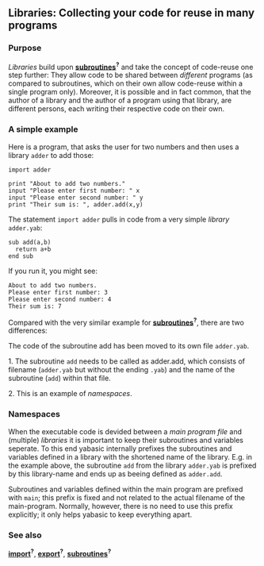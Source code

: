 ## Libraries: Collecting your code for reuse in many programs

### Purpose

*Libraries* build upon [**subroutines**]()<sup>**?**</sup> and take the concept of code-reuse one step further: They allow code to be shared between *different* programs (as compared to subroutines, which on their own allow code-reuse within a single program only). Moreover, it is possible and in fact common, that the author of a library and the author of a program using that library, are different persons, each writing their respective code on their own.

### A simple example

Here is a program, that asks the user for two numbers and then uses a library ```adder``` to add those:

```
import adder

print "About to add two numbers."
input "Please enter first number: " x
input "Please enter second number: " y
print "Their sum is: ", adder.add(x,y)
```

The statement ```import adder``` pulls in code from a very simple *library* ```adder.yab```:

```basic
sub add(a,b)
  return a+b
end sub
```

If you run it, you might see:

```
About to add two numbers.
Please enter first number: 3
Please enter second number: 4
Their sum is: 7
```

Compared with the very similar example for [**subroutines**]()<sup>**?**</sup>, there are two differences:

The code of the subroutine add has been moved to its own file ```adder.yab```.

1\. The subroutine ```add``` needs to be called as adder.add, which consists of filename (```adder.yab``` but without the ending ```.yab```) and the name of the subroutine (```add```) within that file.

2\. This is an example of *namespaces*.

### Namespaces

When the executable code is devided between a *main program file* and (multiple) *libraries* it is important to keep their subroutines and variables seperate. To this end yabasic internally prefixes the subroutines and variables defined in a library with the shortened name of the library. E.g. in the example above, the subroutine ```add``` from the library ```adder.yab``` is prefixed by this library-name and ends up as beeing defined as ```adder.add```.

Subroutines and variables defined within the main program are prefixed with ```main```; this prefix is fixed and not related to the actual filename of the main-program. Normally, however, there is no need to use this prefix explicitly; it only helps yabasic to keep everything apart.

### See also

[**import**]()<sup>**?**</sup>, [**export**]()<sup>**?**</sup>, [**subroutines**]()<sup>**?**</sup>
